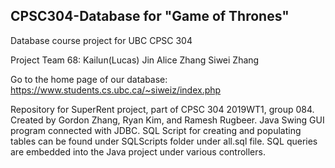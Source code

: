 ## CPSC304-Database for "Game of Thrones"
Database course project for UBC CPSC 304

Project Team 68:
Kailun(Lucas) Jin
Alice Zhang
Siwei Zhang

Go to the home page of our database: 
https://www.students.cs.ubc.ca/~siweiz/index.php

Repository for SuperRent project, part of CPSC 304 2019WT1, group 084. Created by Gordon Zhang, Ryan Kim, and Ramesh Rugbeer. Java Swing GUI program connected with JDBC. SQL Script for creating and populating tables can be found under SQLScripts folder under all.sql file. SQL queries are embedded into the Java project under various controllers.
